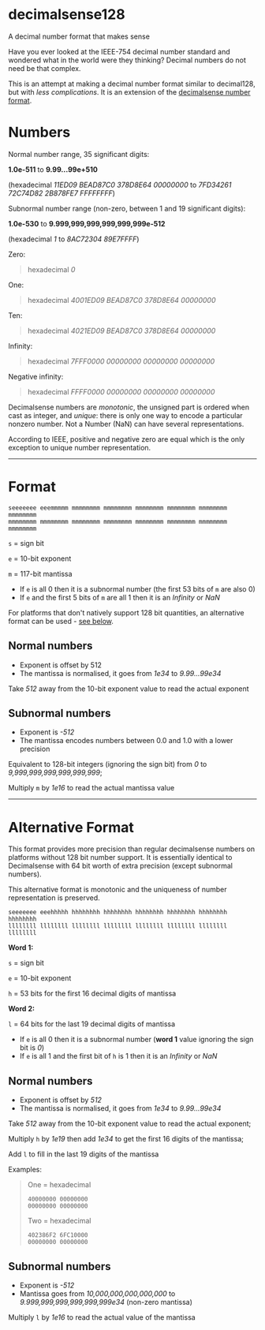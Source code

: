 # decimalsense128
A decimal number format that makes sense

Have you ever looked at the IEEE-754 decimal number standard and wondered what in the world were they thinking?
Decimal numbers do not need be that complex.

This is an attempt at making a decimal number format similar to decimal128, but with _less complications_. It is an extension of the [decimalsense number format](https://github.com/jido/decimalsense).

Numbers
=======

Normal number range, 35 significant digits:

**1.0e-511** to **9.99...99e+510**

(hexadecimal _11ED09 BEAD87C0 378D8E64 00000000_ to _7FD34261 72C74D82 2B878FE7 FFFFFFFF_)

Subnormal number range (non-zero, between 1 and 19 significant digits):

**1.0e-530** to **9.999,999,999,999,999,999e-512**

(hexadecimal _1_ to _8AC72304 89E7FFFF_)

Zero:

> hexadecimal _0_

One:

> hexadecimal _4001ED09 BEAD87C0 378D8E64 00000000_

Ten:

> hexadecimal _4021ED09 BEAD87C0 378D8E64 00000000_

Infinity:

> hexadecimal _7FFF0000 00000000 00000000 00000000_

Negative infinity:

> hexadecimal _FFFF0000 00000000 00000000 00000000_

Decimalsense numbers are _monotonic_, the unsigned part is ordered when cast as integer, and _unique_: 
there is only one way to encode a particular nonzero number.
Not a Number (NaN) can have several representations.

According to IEEE, positive and negative zero are equal which is the only exception to unique number representation.

----

Format
======

~~~
seeeeeee eeemmmmm mmmmmmmm mmmmmmmm mmmmmmmm mmmmmmmm mmmmmmmm mmmmmmmm
mmmmmmmm mmmmmmmm mmmmmmmm mmmmmmmm mmmmmmmm mmmmmmmm mmmmmmmm mmmmmmmm
~~~

   `s` = sign bit
   
   `e` = 10-bit exponent
   
   `m` = 117-bit mantissa

 * If `e` is all 0 then it is a subnormal number (the first 53 bits of `m` are also 0)
 * If `e` and the first 5 bits of `m` are all 1 then it is an _Infinity_ or _NaN_

For platforms that don't natively support 128 bit quantities, an alternative format can be used - [see below](#alternative-format).

Normal numbers
--------------

 * Exponent is offset by 512
 * The mantissa is normalised, it goes from _1e34_ to _9.99...99e34_

Take _512_ away from the 10-bit exponent value to read the actual exponent

Subnormal numbers
-----------------

 * Exponent is _-512_
 * The mantissa encodes numbers between 0.0 and 1.0 with a lower precision

Equivalent to 128-bit integers (ignoring the sign bit) from _0_ to _9,999,999,999,999,999,999_;

Multiply `m` by _1e16_ to read the actual mantissa value

----

Alternative Format
==================

This format provides more precision than regular decimalsense numbers on platforms without 128 bit number support.
It is essentially identical to Decimalsense with 64 bit worth of extra precision (except subnormal numbers).

This alternative format is monotonic and the uniqueness of number representation is preserved.

~~~
seeeeeee eeehhhhh hhhhhhhh hhhhhhhh hhhhhhhh hhhhhhhh hhhhhhhh hhhhhhhh
llllllll llllllll llllllll llllllll llllllll llllllll llllllll llllllll
~~~

**Word 1:**

   `s` = sign bit
   
   `e` = 10-bit exponent

   `h` = 53 bits for the first 16 decimal digits of mantissa

**Word 2:**
   
   `l` = 64 bits for the last 19 decimal digits of mantissa

* If `e` is all 0 then it is a subnormal number (**word 1** value ignoring the sign bit is _0_)
* If `e` is all 1 and the first bit of `h` is 1 then it is an _Infinity_ or _NaN_

Normal numbers
--------------

 * Exponent is offset by _512_
 * The mantissa is normalised, it goes from _1e34_ to _9.99...99e34_

Take _512_ away from the 10-bit exponent value to read the actual exponent;

Multiply `h` by _1e19_ then add _1e34_ to get the first 16 digits of the mantissa;

Add `l` to fill in the last 19 digits of the mantissa

Examples:

> One = hexadecimal
> ~~~
> 40000000 00000000
> 00000000 00000000
> ~~~
>
> Two = hexadecimal
> ~~~
> 402386F2 6FC10000
> 00000000 00000000
> ~~~

Subnormal numbers
-----------------

 * Exponent is _-512_
 * Mantissa goes from _10,000,000,000,000,000_ to _9.999,999,999,999,999,999e34_ (non-zero mantissa)

 Multiply `l` by _1e16_ to read the actual value of the mantissa
